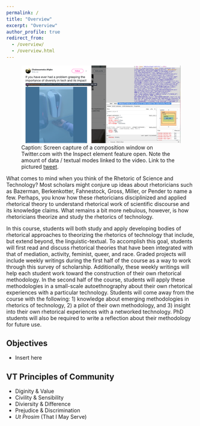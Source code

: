 ```yaml
---
permalink: /
title: "Overview"
excerpt: "Overview"
author_profile: true
redirect_from:
  - /overview/
  - /overview.html
---
```


<figure id="twitter-css-body" class="figure-inline">
  <img src="/images/tech-bias-vid-twitter.png" alt="Screen capture of a video posted on Twitter.com with the Inspect element feature open. Note the amount of textual modes linked to the video." />
  <figcaption>
    Caption: Screen capture of a composition window on Twitter.com with the Inspect element feature open. Note the amount of data / textual modes linked to the video. Link to the pictured <a href="https://twitter.com/nke_ise/status/897756900753891328" target="_blank">tweet</a>.
  </figcaption>
</figure>

What comes to mind when you think of the Rhetoric of Science and Technology? Most scholars might conjure up ideas about rhetoricians such as Bazerman, Berkenkotter, Fahnestock, Gross, Miller, or Pender to name a few. Perhaps, you know how these rhetoricians disciplinized and applied rhetorical theory to understand rhetorical work of scientific discourse and its knowledge claims. What remains a bit more nebulous, however, is how rhetoricians theorize and study the rhetorics of technology.

In this course, students will both study and apply developing bodies of rhetorical approaches to theorizing the rhetorics of technology that include, but extend beyond, the linguistic-textual. To accomplish this goal, students will first read and discuss rhetorical theories that have been integrated with that of mediation, activity, feminist, queer, and race. Graded projects will include weekly writings during the first half of the course as a way to work through this survey of scholarship. Additionally, these weekly writings will help each student work toward the construction of their own rhetorical methodology. In the second half of the course, students will apply these methodologies in a small-scale autoethnography about their own rhetorical experiences with a particular technology. Students will come away from the course with the following: 1) knowledge about emerging methodologies in rhetorics of technology, 2) a pilot of their own methodology, and 3) insight into their own rhetorical experiences with a networked technology. PhD students will also be required to write a reflection about their methodology for future use.

## Objectives

<ul class="hokie-shade">
  <li>
    Insert here</li>
</ul>

## VT Principles of Community

<ul class="visual-list">
  <li>
    <span>Diginity &amp; Value</span></li>
  <li>
    <span>Civility &amp; Sensibility</span></li>
  <li>
    <span>Diviersity &amp; Difference</span></li>
  <li>
    <span>Prejudice &amp; Discrimination</span></li>
  <li>
    <span><i>Ut Prosim</i> (That I May Serve)</span></li>
</ul>

